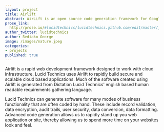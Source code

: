 ```yaml
---
layout: project
title: Airlift
abstract: AirLift is an open source code generation framework for Google's AppEngine and node.js.
prose_link:
  http://prose.io/#lucidtechnics/lucidtechnics.github.com/edit/master/_posts/features/0100-01-01-airlift.md
author_twitter: lucidtechnics
author: Bediako George
image: /images/nature.jpeg
categories:
- projects
published: true
---
```


Airlift is a rapid web development framework designed to work with cloud infrastructure. Lucid Technics uses Airlift to rapidly build secure and scalable cloud based applications.  Much of the software created using Airlift is generated from Dictation Lucid Technics' english based human readable requirements gathering language.

Lucid Technics can generate software for many modes of business functionality that are often coded by hand.  These include record validation, data encryption, audit trails, user security, data conversion, data formatting.  Advanced code generation allows us to rapidly stand up you web application or site, thereby allowing us to spend more time on your websites look and feel.
